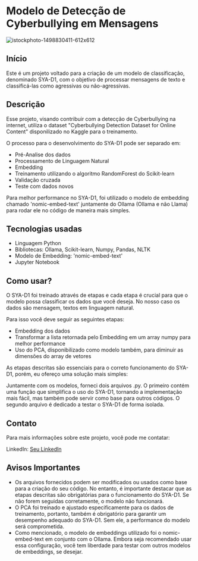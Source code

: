 # Modelo de Detecção de Cyberbullying em Mensagens

![istockphoto-1498830411-612x612](https://github.com/user-attachments/assets/bc8b682b-5064-4e76-8b05-4daa2f2a4988)


## Início

Este é um projeto voltado para a criação de um modelo de classificação, denominado SYA-D1, com o objetivo de processar mensagens de texto e classificá-las como agressivas ou não-agressivas.

## Descrição

Esse projeto, visando contribuir com a detecção de Cyberbullying na internet, utiliza o dataset "Cyberbullying Detection Dataset for Online Content" disponilizado no Kaggle para o treinamento.

O processo para o desenvolvimento do SYA-D1 pode ser separado em:

- Pré-Analise dos dados
- Processamento de Linguagem Natural
- Embedding
- Treinamento utilizando o algoritmo RandomForest do Scikit-learn
- Validação cruzada
- Teste com dados novos

Para melhor performance no SYA-D1, foi utilizado o modelo de embedding chamado 'nomic-embed-text' juntamente do Ollama (Ollama e não Llama) para rodar ele no código de maneira mais simples.


## Tecnologias usadas

- Linguagem Python
- Bibliotecas: Ollama, Scikit-learn, Numpy, Pandas, NLTK
- Modelo de Embedding: 'nomic-embed-text'
- Jupyter Notebook

## Como usar?

O SYA-D1 foi treinado através de etapas e cada etapa é crucial para que o modelo possa classificar os dados que você deseja. No nosso caso os dados são mensagem, textos em linguagem natural.

Para isso você deve seguir as seguintes etapas:

- Embedding dos dados
- Transformar a lista retornada pelo Embedding em um array numpy para melhor performance
- Uso do PCA, disponibilizado como modelo também, para diminuir as dimensões do array de vetores

As etapas descritas são essenciais para o correto funcionamento do SYA-D1, porém, eu ofereço uma solução mais simples:

Juntamente com os modelos, forneci dois arquivos .py. O primeiro contém uma função que simplifica o uso do SYA-D1, tornando a implementação mais fácil, mas também pode servir como base para outros códigos. O segundo arquivo é dedicado a testar o SYA-D1 de forma isolada.

## Contato
Para mais informações sobre este projeto, você pode me contatar:

LinkedIn: [Seu LinkedIn](http://linkedin.com/in/lucas-moraes-4b3a30284)


## Avisos Importantes

- Os arquivos fornecidos podem ser modificados ou usados como base para a criação do seu código. No entanto, é importante destacar que as etapas descritas são obrigatórias para o funcionamento do SYA-D1. Se não forem seguidas corretamente, o modelo não funcionará.
- O PCA foi treinado e ajustado especificamente para os dados de treinamento, portanto, também é obrigatório para garantir um desempenho adequado do SYA-D1. Sem ele, a performance do modelo será comprometida.
- Como mencionado, o modelo de embeddings utilizado foi o nomic-embed-text em conjunto com o Ollama. Embora seja recomendado usar essa configuração, você tem liberdade para testar com outros modelos de embeddings, se desejar.

